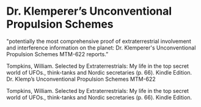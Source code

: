 # Dr. Klemperer’s Unconventional Propulsion Schemes

"potentially the most comprehensive proof of extraterrestrial involvement and interference information on the planet: Dr. Klemperer's Unconventional Propulsion Schemes MTM-622 reports.”

Tompkins, William. Selected by Extraterrestrials: My life in the top secret world of UFOs., think-tanks and Nordic secretaries (p. 66). Kindle Edition. 
Dr. Klemp’s Unconventional Propulsion Schemes MTM-622

Tompkins, William. Selected by Extraterrestrials: My life in the top secret world of UFOs., think-tanks and Nordic secretaries (p. 66). Kindle Edition. 